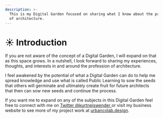 ```yaml
---
description: >-
  This is my Digital Garden focused on sharing what I know about the profession
  of architecture.
---
```


# ☀ Introduction

If you are not aware of the concept of a Digital Garden, I will expand on that as this space grows. In a nutshell, I look forward to sharing my experiences, thoughts, and interests in and around the profession of architecture.&#x20;

I feel awakened by the potential of what a Digital Garden can do to help me spread knowledge and use what is called Public Learning to sow the seeds that others will germinate and ultimately create fruit for future architects that then can sow new seeds and continue the process.&#x20;

If you want me to expand on any of the subjects in this Digital Garden feel free to connect with me on [Twitter @kurtneiswender ](https://twitter.com/kurtneiswender)or visit my business website to see more of my project work at [urbancolab.design](https://urbancolab.design).&#x20;
